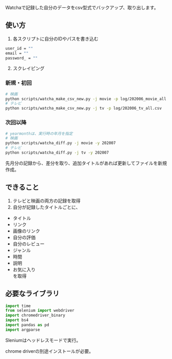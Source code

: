 Watchaで記録した自分のデータをcsv型式でバックアップ、取り出します。

## 使い方

1. 各スクリプトに自分のIDやパスを書き込む

```bash
user_id = ""
email = ""
password_ = ""
```

2. スクレイピング

### 新規・初回

```bash
# 映画
python scripts/watcha_make_csv_new.py -j movie -p log/202006_movie_all.csv
# テレビ
python scripts/watcha_make_csv_new.py -j tv -p log/202006_tv_all.csv
```

### 次回以降

```bash
# yearmonthは、実行時の年月を指定
# 映画
python scripts/watcha_diff.py -j movie -y 202007
# テレビ
python scripts/watcha_diff.py -j tv -y 202007
```

先月分の記録から、差分を取り、追加タイトルがあれば更新してファイルを新規作成。

## できること

1. テレビと映画の両方の記録を取得
2. 自分が記録したタイトルごとに、
- タイトル
- リンク
- 画像のリンク
- 自分の評価
- 自分のレビュー
- ジャンル
- 時間
- 説明
- お気に入り  
を取得

## 必要なライブラリ

```python
import time
from selenium import webdriver
import chromedriver_binary
import bs4
import pandas as pd
import argparse
```

Sleniumはヘッドレスモードで実行。

chrome driverの別途インストールが必要。